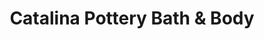 ---
title: "Catalina Pottery Bath & Body"
url: /avalon/catalina-pottery-bath-and-body/
shop: bathroom
---